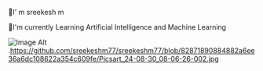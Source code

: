 🙋I' m sreekesh m 

🌱I'm currently Learning Artificial Intelligence and Machine Learning 

![Image Alt](image_url).https://github.com/sreekeshm77/sreekeshm77/blob/82871890884882a6ee36a6dc108622a354c609fe/Picsart_24-08-30_08-06-26-002.jpg
<!--
**sreekeshm77/sreekeshm77** is a ✨ _special_ ✨ repository because its `README.md` (this file) appears on your GitHub profile.

Here are some ideas to get you started:

- 🔭 I’m currently working on ...
- 🌱 I’m currently learning ...
- 👯 I’m looking to collaborate on ...
- 🤔 I’m looking for help with ...
- 💬 Ask me about ...
- 📫 How to reach me: ...
- 😄 Pronouns: ...
- ⚡ Fun fact: ...
-->
